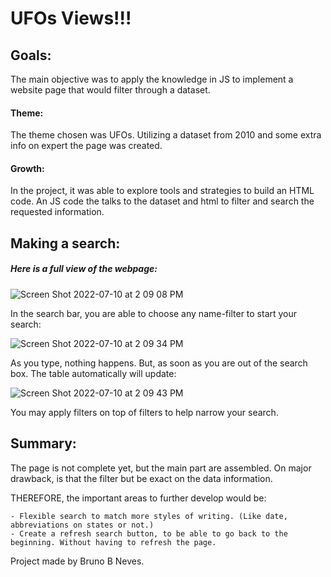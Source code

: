 # UFOs Views!!!

## Goals: 
  The main objective was to apply the knowledge in JS to implement a website page that would filter through a dataset.

#### Theme:
  The theme chosen was UFOs. Utilizing a dataset from 2010 and some extra info on expert the page was created.

#### Growth:
  In the project, it was able to explore tools and strategies to build an HTML code. An JS code the talks to the dataset and html to filter and search the requested information.


## Making a search:

##### Here is a full view of the webpage:

![Screen Shot 2022-07-10 at 2 09 08 PM](https://user-images.githubusercontent.com/103459820/178154854-3812adb9-0106-4ed0-9682-851e17a978fe.png)

 In the search bar, you are able to choose any name-filter to start your search:
 
 ![Screen Shot 2022-07-10 at 2 09 34 PM](https://user-images.githubusercontent.com/103459820/178154877-2bc28149-593e-4375-805f-41e88ca2211d.png)

As you type, nothing happens. But, as soon as you are out of the search box. The table automatically will update:

![Screen Shot 2022-07-10 at 2 09 43 PM](https://user-images.githubusercontent.com/103459820/178154902-41e27ea1-2886-4712-97fe-bb12eb66f908.png)

You may apply filters on top of filters to help narrow your search.

## Summary:
 The page is not complete yet, but the main part are assembled. On major drawback, is that the filter but be exact on the data information.
 
 THEREFORE, the important areas to further develop would be:
  
    - Flexible search to match more styles of writing. (Like date, abbreviations on states or not.)
    - Create a refresh search button, to be able to go back to the beginning. Without having to refresh the page.
  
 
Project made by Bruno B Neves.
